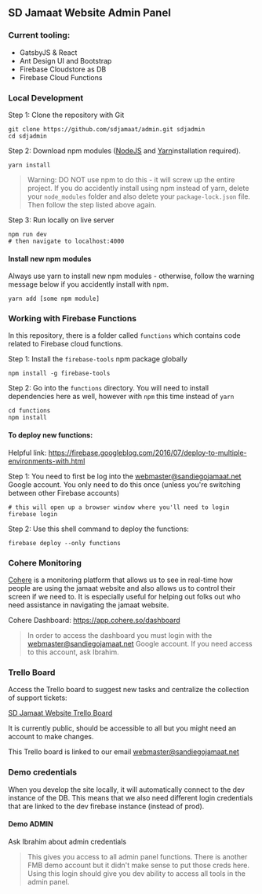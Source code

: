 ## SD Jamaat Website Admin Panel

### Current tooling:

- GatsbyJS & React
- Ant Design UI and Bootstrap
- Firebase Cloudstore as DB
- Firebase Cloud Functions

### Local Development

Step 1: Clone the repository with Git

```shell
git clone https://github.com/sdjamaat/admin.git sdjadmin
cd sdjadmin
```

Step 2: Download npm modules ([NodeJS](https://nodejs.org/en/) and [Yarn](https://classic.yarnpkg.com/en/docs/install/)installation required).

```shell
yarn install
```

> Warning: DO NOT use npm to do this - it will screw up the entire project. If you do accidently install using npm instead of yarn, delete your `node_modules` folder and also delete your `package-lock.json` file. Then follow the step listed above again.

Step 3: Run locally on live server

```shell
npm run dev
# then navigate to localhost:4000
```

#### Install new npm modules

Always use yarn to install new npm modules - otherwise, follow the warning message below if you accidently install with npm.

```shell
yarn add [some npm module]
```

### Working with Firebase Functions

In this repository, there is a folder called `functions` which contains code related to Firebase cloud functions.

Step 1: Install the `firebase-tools` npm package globally

```shell
npm install -g firebase-tools
```

Step 2: Go into the `functions` directory. You will need to install dependencies here as well, however with `npm` this time instead of `yarn`

```shell
cd functions
npm install
```

#### To deploy new functions:

Helpful link: https://firebase.googleblog.com/2016/07/deploy-to-multiple-environments-with.html

Step 1: You need to first be log into the webmaster@sandiegojamaat.net Google account. You only need to do this once (unless you're switching between other Firebase accounts)

```shell
# this will open up a browser window where you'll need to login
firebase login
```

Step 2: Use this shell command to deploy the functions:

```shell
firebase deploy --only functions
```

### Cohere Monitoring

[Cohere](https://cohere.so/) is a monitoring platform that allows us to see in real-time how people are using the jamaat website and also allows us to control their screen if we need to. It is especially useful for helping out folks out who need assistance in navigating the jamaat website.

Cohere Dashboard: https://app.cohere.so/dashboard

> In order to access the dashboard you must login with the webmaster@sandiegojamaat.net Google account. If you need access to this account, ask Ibrahim.

### Trello Board

Access the Trello board to suggest new tasks and centralize the collection of support tickets:

[SD Jamaat Website Trello Board](https://trello.com/b/7tlGo398/main-site-admin-panel)

It is currently public, should be accessible to all but you might need an account to make changes.

This Trello board is linked to our email webmaster@sandiegojamaat.net

### Demo credentials

When you develop the site locally, it will automatically connect to the dev instance of the DB. This means that we also need different login credentials that are linked to the dev firebase instance (instead of prod).

#### Demo ADMIN

Ask Ibrahim about admin credentials

> This gives you access to all admin panel functions. There is another FMB demo account but it didn't make sense to put those creds here. Using this login should give you dev ability to access all tools in the admin panel.
